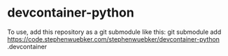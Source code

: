 # devcontainer-python

To use, add this repository as a git submodule like this:
git submodule add https://code.stephenwuebker.com/stephenwuebker/devcontainer-python .devcontainer
